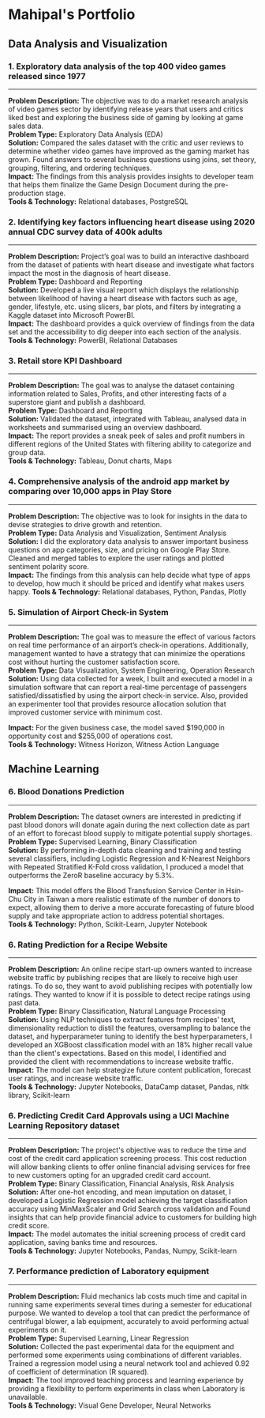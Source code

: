 # Mahipal's Portfolio

## Data Analysis and Visualization

### 1. Exploratory data analysis of the top 400 video games released since 1977
----
__Problem Description:__ The objective was to do a market research analysis of video games sector by identifying release years that users and critics liked best and exploring the business side of gaming by looking at game sales data.  
__Problem Type:__ Exploratory Data Analysis (EDA)  
__Solution:__ Compared the sales dataset with the critic and user reviews to determine whether video games have improved as the gaming market has grown. Found answers to several business questions using joins, set theory, grouping, filtering, and ordering techniques.  
__Impact:__ The findings from this analysis provides insights to developer team that helps them finalize the Game Design Document during the pre-production stage.  
__Tools & Technology:__  Relational databases, PostgreSQL  

### 2. Identifying key factors influencing heart disease using 2020 annual CDC survey data of 400k adults
----
__Problem Description:__ Project’s goal was to build an interactive dashboard from the dataset of patients with heart disease and investigate what factors impact the most in the diagnosis of heart disease.  
__Problem Type:__ Dashboard and Reporting  
__Solution:__ Developed a live visual report which displays the relationship between likelihood of having a heart disease with factors such as age, gender, lifestyle, etc. using slicers, bar plots, and filters by integrating a Kaggle dataset into Microsoft PowerBI.  
__Impact:__ The dashboard provides a quick overview of findings from the data set and the accessibility to dig deeper into each section of the analysis.  
__Tools & Technology:__  PowerBI, Relational Databases

### 3. Retail store KPI Dashboard 
----
__Problem Description:__ The goal was to analyse the dataset containing information related to Sales, Profits, and other interesting facts of a superstore giant and publish a dashboard.   
__Problem Type:__ Dashboard and Reporting  
__Solution:__ Validated the dataset, integrated with Tableau, analysed data in worksheets and summarised using an overview dashboard.   
__Impact:__ The report provides a sneak peek of sales and profit numbers in different regions of the United States with filtering ability to categorize and group data.   
__Tools & Technology:__  Tableau, Donut charts, Maps

### 4. Comprehensive analysis of the android app market by comparing over 10,000 apps in Play Store
----
__Problem Description:__ The objective was to look for insights in the data to devise strategies to drive growth and retention.  
__Problem Type:__ Data Analysis and Visualization, Sentiment Analysis      
__Solution:__ I did the exploratory data analysis to answer important business questions on app categories, size, and pricing on Google Play Store. Cleaned and merged tables to explore the user ratings and plotted sentiment polarity score.     
__Impact:__ The findings from this analysis can help decide what type of apps to develop, how much it should be priced and identify what makes users happy.
__Tools & Technology:__  Relational databases, Python, Pandas, Plotly  

### 5. Simulation of Airport Check-in System
----
__Problem Description:__ The goal was to measure the effect of various factors on real time performance of an airport’s check-in operations. Additionally, management wanted to have a strategy that can minimize the operations cost without hurting the customer satisfaction score.    
__Problem Type:__ Data Visualization, System Engineering, Operation Research      
__Solution:__ Using data collected for a week, I built and executed a model in a simulation software that can report a real-time percentage of passengers satisfied/dissatisfied by using the airport check-in service.
Also, provided an experimenter tool that provides resource allocation solution that improved customer service with minimum cost. 
     
__Impact:__ For the given business case, the model saved $190,000 in opportunity cost and $255,000 of operations cost.  
__Tools & Technology:__  Witness Horizon, Witness Action Language


## Machine Learning

### 6. Blood Donations Prediction
----
__Problem Description:__ The dataset owners are interested in predicting if past blood donors will donate again during the next collection date as part of an effort to forecast blood supply to mitigate potential supply shortages.      
__Problem Type:__ Supervised Learning, Binary Classification        
__Solution:__ By performing in-depth data cleaning and training and testing several classifiers, including Logistic Regression and K-Nearest Neighbors with Repeated Stratified K-Fold cross validation, I produced a model that outperforms the ZeroR baseline accuracy by 5.3%.   
     
__Impact:__ This model offers the Blood Transfusion Service Center in Hsin-Chu City in Taiwan a more realistic estimate of the number of donors to expect, allowing them to derive a more accurate forecasting of future blood supply and take appropriate action to address potential shortages.    
__Tools & Technology:__  Python, Scikit-Learn, Jupyter Notebook   

### 6. Rating Prediction for a Recipe Website
----
__Problem Description:__ An online recipe start-up owners wanted to increase website traffic by publishing recipes that are likely to receive high user ratings. To do so, they want to avoid publishing recipes with potentially low ratings. They wanted to know if it is possible to detect recipe ratings using past data.     
__Problem Type:__ Binary Classification, Natural Language Processing        
__Solution:__ Using NLP techniques to extract features from recipes' text, dimensionality reduction to distil the features, oversampling to balance the dataset, and hyperparameter tuning to identify the best hyperparameters, I developed an XGBoost classification model with an 18% higher recall value than the client's expectations. Based on this model, I identified and provided the client with recommendations to increase website traffic.          
__Impact:__ The model can help strategize future content publication, forecast user ratings, and increase website traffic.       
__Tools & Technology:__  Jupyter Notebooks, DataCamp dataset, Pandas, nltk library, Scikit-learn  

### 6. Predicting Credit Card Approvals using a UCI Machine Learning Repository dataset
----
__Problem Description:__ The project's objective was to reduce the time and cost of the credit card application screening process. This cost reduction will allow banking clients to offer online financial advising services for free to new customers opting for an upgraded credit card account.       
__Problem Type:__ Binary Classification, Financial Analysis, Risk Analysis        
__Solution:__ After one-hot encoding, and mean imputation on dataset, I developed a Logistic Regression model achieving the target classification accuracy using MinMaxScaler and Grid Search cross validation and Found insights that can help provide financial advice to customers for building high credit score.            
__Impact:__ The model automates the initial screening process of credit card application, saving banks time and resources.         
__Tools & Technology:__  Jupyter Notebooks, Pandas, Numpy, Scikit-learn  

### 7. Performance prediction of Laboratory equipment
----
__Problem Description:__ Fluid mechanics lab costs much time and capital in running same experiments several times during a semester for educational purpose. We wanted to develop a tool that can predict the performance of centrifugal blower, a lab equipment, accurately to avoid performing actual experiments on it.        
__Problem Type:__ Supervised Learning, Linear Regression          
__Solution:__ Collected the past experimental data for the equipment and performed some experiments using combinations of different variables. Trained a regression model using a neural network tool and achieved 0.92 of coefficient of determination (R squared).           
__Impact:__ The tool improved teaching process and learning experience by providing a flexibility to perform experiments in class when Laboratory is unavailable.       
__Tools & Technology:__  Visual Gene Developer, Neural Networks  
